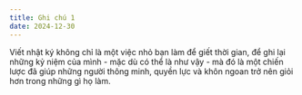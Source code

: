 ```yaml
---
title: Ghi chú 1
date: 2024-12-30
---
```


Viết nhật ký không chỉ là một việc nhỏ bạn làm để giết thời gian, để ghi lại những kỷ niệm của mình - mặc dù có thể là như vậy - mà đó là một chiến lược đã giúp những người thông minh, quyền lực và khôn ngoan trở nên giỏi hơn trong những gì họ làm.